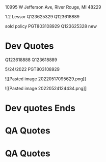 10995 W Jefferson Ave, River Rouge, MI 48229

1.2 Lessor Q123625329
Q123618889

sold policy PGT803108929
Q123625328 new 

# Dev Quotes
Q123618888
Q123618889



5/24/2022
PGT803108929


![[Pasted image 20220517095629.png]]

![[Pasted image 20220524124434.png]]



# Dev quotes Ends


# QA Quotes




# QA Quotes







